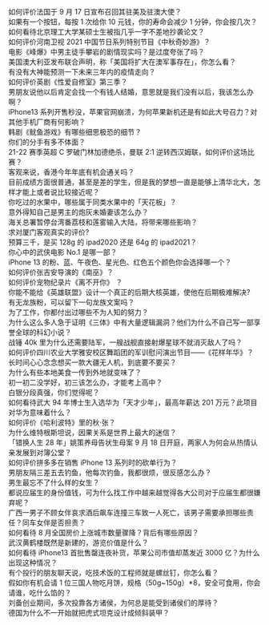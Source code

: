 如何评价法国于 9 月 17 日宣布召回其驻美及驻澳大使？  
如果有一个按钮，每按 1 次给你 10 元钱，你的寿命会减少 1 分钟，你会按几次？  
如何看待北京理工大学某硕士生被指几乎一字不差地抄袭论文？  
如何评价河南卫视 2021 中国节日系列特别节目《中秋奇妙游》？  
电影《峰爆》中男主徒手攀岩的剧情现实吗？是过度夸张了吗？  
美国澳大利亚发布联合声明，称「美国将扩大在澳军事存在」，你怎么看？  
有没有大神能预测一下未来三年内的疫情走向？  
如何评价英剧《性爱自修室》第三季？  
男朋友说他以后肯定会找一个有钱人结婚，意思就是我们没有以后，我该怎么办啊？  
iPhone13 系列开售秒没，苹果官网崩溃，为何苹果新机还是有如此大号召力？对其他手机厂商有何影响？  
韩剧《鱿鱼游戏》有哪些细思极恐的细节？  
你们的分手有多不体面？  
21-22 赛季英超 C 罗破门林加德绝杀，曼联 2:1 逆转西汉姆联，如何评价这场比赛？  
客观来说，香港今年年底有机会通关吗？  
目前成绩方面很普通，甚至是差的学生，但是我的梦想一直是能够上清华北大，怎样才能上或者说比较接近呢？  
你吃过的水果中，哪些属于同类水果中的「天花板」？  
意外得知自己是男主的炮灰未婚妻该怎么办？  
海关总署暂停台湾番荔枝和莲雾输入大陆，将带来哪些影响？  
求对厦门客观真实的评价?  
预算三千，是买 128g 的 ipad2020 还是 64g 的 ipad2021？  
你心中的武侠电影 No.1 是哪一部？  
iPhone 13 的粉、蓝、午夜色、星光色、红色五个颜色你会选择哪一个？  
如何评价张吉安导演的《南巫》？  
如何评价宠物纪录片《离不开你》 ？  
你能不能给《英雄联盟》设计一个真正的后期大核英雄，使他在后期极难解决?  
有无龙族粉，可以留下一句龙族文案吗？  
为了工作，你都付出过哪些不为人知的努力？  
为什么这么多人急于证明《三体》中有大量逻辑漏洞？他们为什么不自己写一部享誉全球的科幻小说？  
战锤 40k 里为什么还需要陆军，一艘战舰直接射爆星球不就消灭敌人了吗？  
如何评价四川农业大学雅安校区舞蹈团的军训慰问演出节目——《花样年华》？  
长时间心心念念想买一款大疆无人机，到底要不要买？  
为什么有些本地美食一传到外地就变味了？  
初一初二没学好，初三该怎么办，才能考上高中？  
白银分段真强，你们觉得呢？  
如何看待武大 94 年博士生入选华为「天才少年」，最高年薪达 201 万元？此项目对华为意味着什么？  
如何评价《哈利波特》里的秋·张？  
为什么维特根斯坦说，因果关系是世界上最大的迷信？  
「错换人生 28 年」姚策养母告状生母案 9 月 18 日开庭，两家人为何会从热情认亲发展到对簿公堂？  
如何评价拼多多在销售 iPhone 13 系列时的砍单行为？  
男朋友隔三差五去钓鱼，他每次钓鱼，我都很烦，很反感怎么办？  
男生最忘不了什么样的女生？  
都说应届生的身份值钱，可为什么找工作中越来越觉得各大公司对于应届生都很嫌弃呢？  
广西一男子不顾女伴哀求酒后飙车连撞三车致一人死亡，该男子需要承担哪些责任？同车女伴是否担责？  
如何看待 8 月全国房价上涨城市数量骤降？背后有哪些原因？  
武汉黄鹤楼既然是新建的，游览价值是什么？  
如何看待 iPhone13 首批售罄连夜补货，苹果公司市值却蒸发近 3000 亿？为什么出现这种情况？  
有个投行的朋友聊天说，吃技术饭的工程师就是螺丝钉，你怎么看？  
假如你有机会请 1 位三国人物吃月饼，规格（50g~150g）*8，安全可食用，你会请谁，吃什么馅的？  
刘备创业期间，多次投靠各方诸侯，为何总是能受到诸侯们的厚待？  
德国为什么不一开始就把虎式坦克设计成倾斜装甲？  
